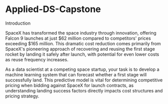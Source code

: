 # Applied-DS-Capstone
Introduction

SpaceX has transformed the space industry through innovation, offering Falcon 9 launches at just $62 million compared to competitors' prices exceeding $165 million. This dramatic cost reduction comes primarily from SpaceX's pioneering approach of recovering and reusing the first stage rocket by landing it safely after launch, with potential for even lower costs as reuse frequency increases.

As a data scientist at a competing space startup, your task is to develop a machine learning system that can forecast whether a first stage will successfully land. This predictive model is vital for determining competitive pricing when bidding against SpaceX for launch contracts, as understanding landing success factors directly impacts cost structures and pricing strategy.
